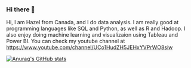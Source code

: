 ### Hi there 👋

Hi, I am Hazel from Canada, and I do data analysis. I am really good at programming languages like SQL and Python, as well as R and Hadoop. I also enjoy doing machine learning and visualizaion using Tableau and Power BI. You can check my youtube channel at https://www.youtube.com/channel/UCo1HudZH5JEHxYVPrWO8siw

[![Anurag's GitHub stats](https://github-readme-stats.vercel.app/api?username=hazelding)](https://github.com/anuraghazra/github-readme-stats)
